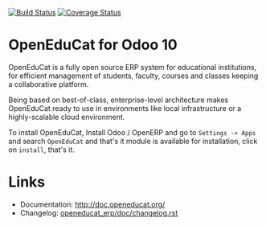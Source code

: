 [![Build Status](https://travis-ci.org/openeducat/openeducat_erp.svg?branch=10.0)](https://travis-ci.org/openeducat/openeducat_erp)
[![Coverage Status](https://coveralls.io/repos/openeducat/openeducat_erp/badge.svg?branch=10.0&service=github)](https://coveralls.io/github/openeducat/openeducat_erp?branch=10.0)

OpenEduCat for Odoo 10
=====================

OpenEduCat is a fully open source ERP system for educational institutions, for efficient management of students, faculty, courses and classes keeping a collaborative platform.

Being based on best-of-class, enterprise-level architecture makes OpenEduCat ready to use in environments like local infrastructure or a highly-scalable cloud environment.

To install OpenEduCat, Install Odoo / OpenERP  and go to `Settings -> Apps` and search `OpenEduCat` and that's it module is available for installation, click on `install`, that's it. 

Links
=====

* Documentation: http://doc.openeducat.org/
* Changelog: [openeducat_erp/doc/changelog.rst](openeducat_erp/doc/changelog.rst)
